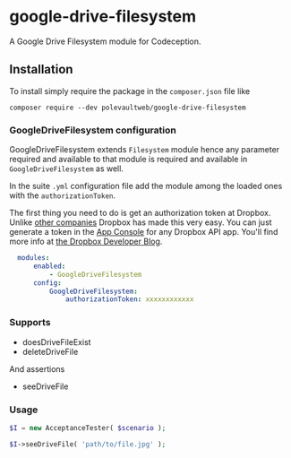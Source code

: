 google-drive-filesystem
==========

A Google Drive Filesystem module for Codeception.

## Installation
To install simply require the package in the `composer.json` file like

```
composer require --dev polevaultweb/google-drive-filesystem
```

### GoogleDriveFilesystem configuration

GoogleDriveFilesystem extends `Filesystem` module hence any parameter required and available to that module is required and available in `GoogleDriveFilesystem` as well.  

In the suite `.yml` configuration file add the module among the loaded ones with the `authorizationToken`. 

The first thing you need to do is get an authorization token at Dropbox. Unlike [other companies](https://google.com) Dropbox has made this very easy. You can just generate a token in the [App Console](https://www.dropbox.com/developers/apps) for any Dropbox API app. You'll find more info at [the Dropbox Developer Blog](https://blogs.dropbox.com/developers/2014/05/generate-an-access-token-for-your-own-account/).

```yml
  modules:
      enabled:
          - GoogleDriveFilesystem
      config:
          GoogleDriveFilesystem:
              authorizationToken: xxxxxxxxxxxx
``` 

### Supports

* doesDriveFileExist
* deleteDriveFile

And assertions

* seeDriveFile

### Usage

```php
$I = new AcceptanceTester( $scenario );

$I->seeDriveFile( 'path/to/file.jpg' );
```

